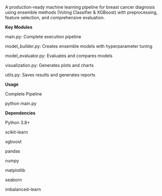 A production-ready machine learning pipeline for breast cancer diagnosis using ensemble methods (Voting Classifier & XGBoost) with preprocessing, feature selection, and comprehensive evaluation.


**Key Modules**

main.py: Complete execution pipeline


model_builder.py: Creates ensemble models with hyperparameter tuning


model_evaluator.py: Evaluates and compares models


visualization.py: Generates plots and charts


utils.py: Saves results and generates reports



**Usage**


Complete Pipeline


python main.py


 **Dependencies**
 

Python 3.8+


scikit-learn


xgboost


pandas

numpy

matplotlib

seaborn

imbalanced-learn
